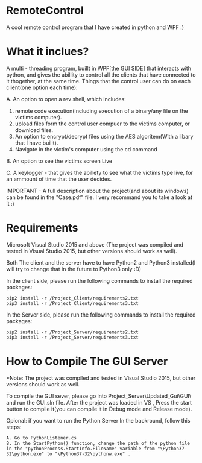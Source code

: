 # RemoteControl
A cool remote control program that I have created in python and WPF :)
# What it inclues?

A multi - threading program, buillt in WPF[the GUI SIDE] that interacts with python, and gives the abillity to control all the clients that have connected to it thogether, at the same time.
Things that the control user can do on each client(one option each time):

A. An option to open a rev shell, which includes:
  1. remote code execution(Including execution of a binary/any file on the victims computer).		
  2. upload files form the control user compuer to the victims computer, or download files.
  3. An option to encrypt/decrypt files using the AES algoritem(With a libary that I have buillt).		
  4. Navigate in the victim's computer using the cd command
			
B. An option to see the victims screen Live

C. A keylogger - that gives the abillety to see what the victims type live, for an ammount of time that the user decides. 

IMPORTANT - A full description about the project(and about its windows) can be found in the "Case.pdf" file. I very recommand you to take a look at it :)


# Requirements
Microsoft Visual Studio 2015 and above (The project was compiled and tested in Visual Studio 2015, but other versions should work as well). 

Both The client and the server have to have Python2 and Python3 installed(I will try to change that in the future to Python3 only :D) 

In the client side, please run the following commands to install the required packages:

	pip2 install -r /Project_Client/requirements2.txt
	pip3 install -r /Project_Client/requirements3.txt

In the Server side, please run the following commands to install the required packages:

	pip2 install -r /Project_Server/requirements2.txt
	pip3 install -r /Project_Server/requirements3.txt

# How to Compile The GUI Server

*Note: The project was compiled and tested in Visual Studio 2015, but other versions should work as well.

To compile the GUI sever, please go into Project_Server\Updated_Gui\GUI\ and run the GUI.sln file. After the project was loaded in VS , Press the start button to compile it(you can compile it in Debug mode and Release mode).
 
 Opional: if you want to run the Python Server In the backround, follow this steps:
 
 	A. Go to PythonListener.cs
	B. In the StartPython() function, change the path of the python file in the "pythonProcess.StartInfo.FileName" variable from "\Python37-32\python.exe" to "\Python37-32\pythonw.exe" .
	




